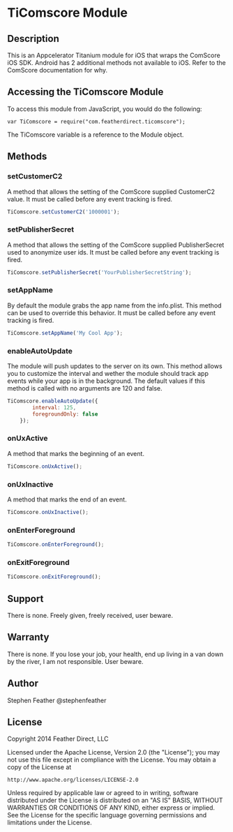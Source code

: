 # TiComscore Module

## Description

This is an Appcelerator Titanium module for iOS that wraps the ComScore iOS SDK. Android has 2 additional methods not available to iOS. Refer to the ComScore documentation for why.

## Accessing the TiComscore Module

To access this module from JavaScript, you would do the following:

	var TiComscore = require("com.featherdirect.ticomscore");

The TiComscore variable is a reference to the Module object.	

## Methods



### setCustomerC2

A method that allows the setting of the ComScore supplied CustomerC2 value. It must be called before any event tracking is fired.

```javascript
TiComscore.setCustomerC2('1000001');
```

### setPublisherSecret

A method that allows the setting of the ComScore supplied PublisherSecret used to anonymize user ids. It must be called before any event tracking is fired.

```javascript
TiComscore.setPublisherSecret('YourPublisherSecretString');
```
### setAppName

By default the module grabs the app name from the info.plist. This method can be used to override this behavior. It must be called before any event tracking is fired.

```javascript
TiComscore.setAppName('My Cool App');
```

### enableAutoUpdate

The module will push updates to the server on its own.  This method allows you to customize the interval and wether the module should track app events while your app is in the background. The default values if this method is called with no arguments are 120 and false.

```javascript
TiComscore.enableAutoUpdate({
        interval: 125,
        foregroundOnly: false
    });
```

### onUxActive

A method that marks the beginning of an event.

```javascript
TiComscore.onUxActive();
```

### onUxInactive

A method that marks the end of an event.

```javascript
TiComscore.onUxInactive();
```
### onEnterForeground

```javascript
TiComscore.onEnterForeground();
```

### onExitForeground

```javascript
TiComscore.onExitForeground();
```

## Support

There is none. Freely given, freely received, user beware.

## Warranty

There is none.  If you lose your job, your health, end up living in a van down by the river, I am not responsible. User beware.

## Author

Stephen Feather
@stephenfeather

## License

Copyright 2014 Feather Direct, LLC

Licensed under the Apache License, Version 2.0 (the "License");
you may not use this file except in compliance with the License.
You may obtain a copy of the License at

    http://www.apache.org/licenses/LICENSE-2.0

Unless required by applicable law or agreed to in writing, software
distributed under the License is distributed on an "AS IS" BASIS,
WITHOUT WARRANTIES OR CONDITIONS OF ANY KIND, either express or implied.
See the License for the specific language governing permissions and
limitations under the License.
